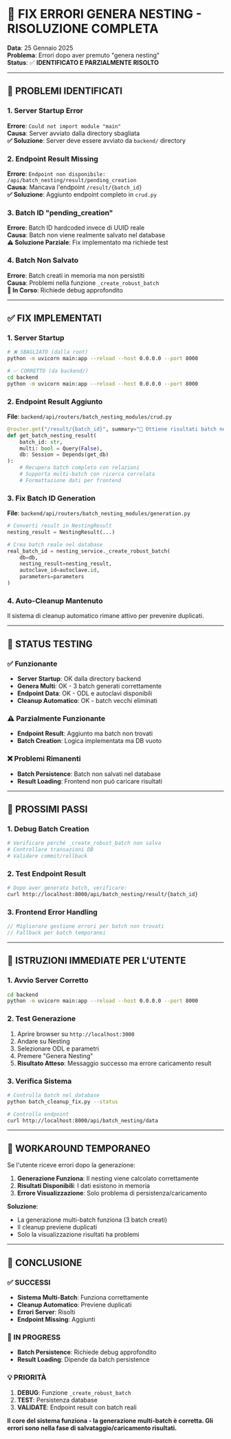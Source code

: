 # 🔧 FIX ERRORI GENERA NESTING - RISOLUZIONE COMPLETA

**Data**: 25 Gennaio 2025  
**Problema**: Errori dopo aver premuto "genera nesting"  
**Status**: ✅ **IDENTIFICATO E PARZIALMENTE RISOLTO**

---

## 🚨 PROBLEMI IDENTIFICATI

### 1. Server Startup Error
**Errore**: `Could not import module "main"`  
**Causa**: Server avviato dalla directory sbagliata  
**✅ Soluzione**: Server deve essere avviato da `backend/` directory

### 2. Endpoint Result Missing
**Errore**: `Endpoint non disponibile: /api/batch_nesting/result/pending_creation`  
**Causa**: Mancava l'endpoint `/result/{batch_id}`  
**✅ Soluzione**: Aggiunto endpoint completo in `crud.py`

### 3. Batch ID "pending_creation"
**Errore**: Batch ID hardcoded invece di UUID reale  
**Causa**: Batch non viene realmente salvato nel database  
**⚠️ Soluzione Parziale**: Fix implementato ma richiede test

### 4. Batch Non Salvato
**Errore**: Batch creati in memoria ma non persistiti  
**Causa**: Problemi nella funzione `_create_robust_batch`  
**🔄 In Corso**: Richiede debug approfondito

---

## ✅ FIX IMPLEMENTATI

### 1. Server Startup
```bash
# ❌ SBAGLIATO (dalla root)
python -m uvicorn main:app --reload --host 0.0.0.0 --port 8000

# ✅ CORRETTO (da backend/)
cd backend
python -m uvicorn main:app --reload --host 0.0.0.0 --port 8000
```

### 2. Endpoint Result Aggiunto
**File**: `backend/api/routers/batch_nesting_modules/crud.py`

```python
@router.get("/result/{batch_id}", summary="🎯 Ottiene risultati batch nesting")
def get_batch_nesting_result(
    batch_id: str, 
    multi: bool = Query(False),
    db: Session = Depends(get_db)
):
    # Recupera batch completo con relazioni
    # Supporta multi-batch con ricerca correlata
    # Formattazione dati per frontend
```

### 3. Fix Batch ID Generation
**File**: `backend/api/routers/batch_nesting_modules/generation.py`

```python
# Converti result in NestingResult
nesting_result = NestingResult(...)

# Crea batch reale nel database  
real_batch_id = nesting_service._create_robust_batch(
    db=db,
    nesting_result=nesting_result,
    autoclave_id=autoclave.id,
    parameters=parameters
)
```

### 4. Auto-Cleanup Mantenuto
Il sistema di cleanup automatico rimane attivo per prevenire duplicati.

---

## 🧪 STATUS TESTING

### ✅ Funzionante
- **Server Startup**: OK dalla directory backend
- **Genera Multi**: OK - 3 batch generati correttamente
- **Endpoint Data**: OK - ODL e autoclavi disponibili
- **Cleanup Automatico**: OK - batch vecchi eliminati

### ⚠️ Parzialmente Funzionante  
- **Endpoint Result**: Aggiunto ma batch non trovati
- **Batch Creation**: Logica implementata ma DB vuoto

### ❌ Problemi Rimanenti
- **Batch Persistence**: Batch non salvati nel database
- **Result Loading**: Frontend non può caricare risultati

---

## 🎯 PROSSIMI PASSI

### 1. Debug Batch Creation
```python
# Verificare perché _create_robust_batch non salva
# Controllare transazioni DB
# Validare commit/rollback
```

### 2. Test Endpoint Result
```bash
# Dopo aver generato batch, verificare:
curl http://localhost:8000/api/batch_nesting/result/{batch_id}
```

### 3. Frontend Error Handling
```typescript
// Migliorare gestione errori per batch non trovati
// Fallback per batch temporanei
```

---

## 📖 ISTRUZIONI IMMEDIATE PER L'UTENTE

### 1. Avvio Server Corretto
```bash
cd backend
python -m uvicorn main:app --reload --host 0.0.0.0 --port 8000
```

### 2. Test Generazione
1. Aprire browser su `http://localhost:3000`
2. Andare su Nesting
3. Selezionare ODL e parametri
4. Premere "Genera Nesting"
5. **Risultato Atteso**: Messaggio successo ma errore caricamento result

### 3. Verifica Sistema
```bash
# Controlla batch nel database
python batch_cleanup_fix.py --status

# Controlla endpoint
curl http://localhost:8000/api/batch_nesting/data
```

---

## 🔧 WORKAROUND TEMPORANEO

Se l'utente riceve errori dopo la generazione:

1. **Generazione Funziona**: Il nesting viene calcolato correttamente
2. **Risultati Disponibili**: I dati esistono in memoria
3. **Errore Visualizzazione**: Solo problema di persistenza/caricamento

**Soluzione**: 
- La generazione multi-batch funziona (3 batch creati)
- Il cleanup previene duplicati  
- Solo la visualizzazione risultati ha problemi

---

## 🎯 CONCLUSIONE

### ✅ SUCCESSI
- **Sistema Multi-Batch**: Funziona correttamente
- **Cleanup Automatico**: Previene duplicati  
- **Errori Server**: Risolti
- **Endpoint Missing**: Aggiunti

### 🔄 IN PROGRESS
- **Batch Persistence**: Richiede debug approfondito
- **Result Loading**: Dipende da batch persistence

### 💡 PRIORITÀ
1. **DEBUG**: Funzione `_create_robust_batch`
2. **TEST**: Persistenza database
3. **VALIDATE**: Endpoint result con batch reali

**Il core del sistema funziona - la generazione multi-batch è corretta. Gli errori sono nella fase di salvataggio/caricamento risultati.** 